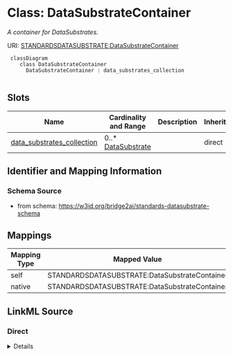 # Class: DataSubstrateContainer
_A container for DataSubstrates._




URI: [STANDARDSDATASUBSTRATE:DataSubstrateContainer](https://w3id.org/bridge2ai/standards-datasubstrate-schema/DataSubstrateContainer)



```mermaid
 classDiagram
    class DataSubstrateContainer
      DataSubstrateContainer : data_substrates_collection
      
```




<!-- no inheritance hierarchy -->


## Slots

| Name | Cardinality and Range | Description | Inheritance |
| ---  | --- | --- | --- |
| [data_substrates_collection](data_substrates_collection.md) | 0..* <br/> [DataSubstrate](DataSubstrate.md) |  | direct |









## Identifier and Mapping Information







### Schema Source


* from schema: https://w3id.org/bridge2ai/standards-datasubstrate-schema





## Mappings

| Mapping Type | Mapped Value |
| ---  | ---  |
| self | STANDARDSDATASUBSTRATE:DataSubstrateContainer |
| native | STANDARDSDATASUBSTRATE:DataSubstrateContainer |





## LinkML Source

<!-- TODO: investigate https://stackoverflow.com/questions/37606292/how-to-create-tabbed-code-blocks-in-mkdocs-or-sphinx -->

### Direct

<details>
```yaml
name: DataSubstrateContainer
description: A container for DataSubstrates.
from_schema: https://w3id.org/bridge2ai/standards-datasubstrate-schema
rank: 1000
slots:
- data_substrates_collection

```
</details>

### Induced

<details>
```yaml
name: DataSubstrateContainer
description: A container for DataSubstrates.
from_schema: https://w3id.org/bridge2ai/standards-datasubstrate-schema
rank: 1000
attributes:
  data_substrates_collection:
    name: data_substrates_collection
    from_schema: https://w3id.org/bridge2ai/standards-datasubstrate-schema
    rank: 1000
    multivalued: true
    alias: data_substrates_collection
    owner: DataSubstrateContainer
    domain_of:
    - DataSubstrateContainer
    range: DataSubstrate
    inlined: true
    inlined_as_list: true

```
</details>